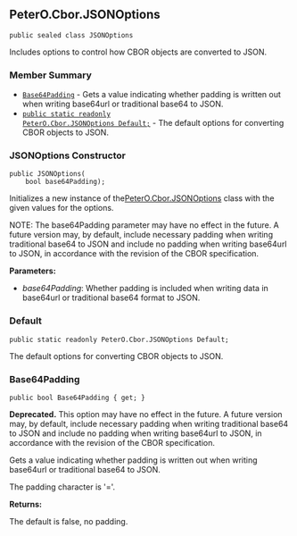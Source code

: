## PeterO.Cbor.JSONOptions

    public sealed class JSONOptions

Includes options to control how CBOR objects are converted to JSON.

### Member Summary
* <code>[Base64Padding](#Base64Padding)</code> - Gets a value indicating whether padding is written out when writing base64url or traditional base64 to JSON.
* <code>[public static readonly PeterO.Cbor.JSONOptions Default;](#Default)</code> - The default options for converting CBOR objects to JSON.

<a id="Void_ctor_Boolean"></a>
### JSONOptions Constructor

    public JSONOptions(
        bool base64Padding);

Initializes a new instance of the[PeterO.Cbor.JSONOptions](PeterO.Cbor.JSONOptions.md) class with the given values for the options.

NOTE: The base64Padding parameter may have no effect in the future. A future version may, by default, include necessary padding when writing traditional base64 to JSON and include no padding when writing base64url to JSON, in accordance with the revision of the CBOR specification.

<b>Parameters:</b>

 * <i>base64Padding</i>: Whether padding is included when writing data in base64url or traditional base64 format to JSON.

<a id="Default"></a>
### Default

    public static readonly PeterO.Cbor.JSONOptions Default;

The default options for converting CBOR objects to JSON.

<a id="Base64Padding"></a>
### Base64Padding

    public bool Base64Padding { get; }

<b>Deprecated.</b> This option may have no effect in the future. A future version may, by default, include necessary padding when writing traditional base64 to JSON and include no padding when writing base64url to JSON, in accordance with the revision of the CBOR specification.

Gets a value indicating whether padding is written out when writing base64url or traditional base64 to JSON.

The padding character is '='.

<b>Returns:</b>

The default is false, no padding.
